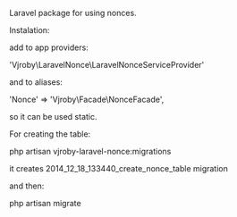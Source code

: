 Laravel package for using nonces.

Instalation:

add to app providers:

'Vjroby\LaravelNonce\LaravelNonceServiceProvider'

and to aliases:

'Nonce'			=> 'Vjroby\Facade\NonceFacade',

so it can be used static.

For creating the table:

php artisan vjroby-laravel-nonce:migrations

it creates 2014_12_18_133440_create_nonce_table migration

and then:

php artisan migrate
